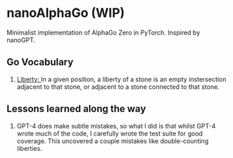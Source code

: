 # nanoAlphaGo (WIP)
Minimalist implementation of AlphaGo Zero in PyTorch. Inspired by nanoGPT.

## Go Vocabulary
1. <u> Liberty: </u> In a given position, a liberty of a stone is an empty instersection adjacent to that stone, or adjacent to a stone connected to that stone.

## Lessons learned along the way
1. GPT-4 does make subtle mistakes, so what I did is that whilst GPT-4 wrote
   much of the code, I carefully wrote the test suite for good coverage. This
uncovered a couple mistakes like double-counting liberties.
